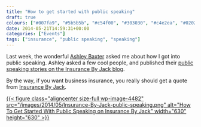 ```yaml
---
title: "How to get started with public speaking"
draft: true
colours: ["#007fa9", "#5b5b5b", "#c54f00", "#303030", "#c4e2ea", "#020202", "#e4bfb8"]
date: 2014-05-21T14:59:31+00:00
categories: ["Events"]
tags: ["insurance", "public speaking", "speaking"]
---
```


Last week, the wonderful [Ashley Baxter](http://twitter.com/iamashley) asked me about how I got into public speaking. Ashley asked a few cool people, and published their [public speaking stories on the Insurance By Jack blog](http://insurancebyjack.co.uk/business-and-marketing/2014/05/20/how-to-get-started-with-public-speaking.html).

By the way, if you want business insurance, you really should get a quote from [Insurance By Jack](http://insurancebyjack.co.uk/).

[{{< figure class="aligncenter size-full wp-image-4482" src="/images/2014/05/Insurance-By-Jack-public-speaking.png" alt="How To Get Started With Public Speaking on Insurance By Jack" width="630" height="630" >}}](http://insurancebyjack.co.uk/business-and-marketing/2014/05/20/how-to-get-started-with-public-speaking.html)

	